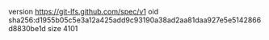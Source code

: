 version https://git-lfs.github.com/spec/v1
oid sha256:d1955b05c5e3a12a425add9c93190a38ad2aa81daa927e5e5142866d8830be1d
size 4101
